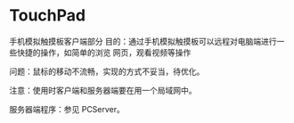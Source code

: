 TouchPad
========

手机模拟触摸板客户端部分
目的：通过手机模拟触摸板可以远程对电脑端进行一些快捷的操作，如简单的浏览  网页，观看视频等操作

问题：鼠标的移动不流畅，实现的方式不妥当，待优化。

注意：使用时客户端和服务器端要在用一个局域网中。

服务器端程序：参见 PCServer。
